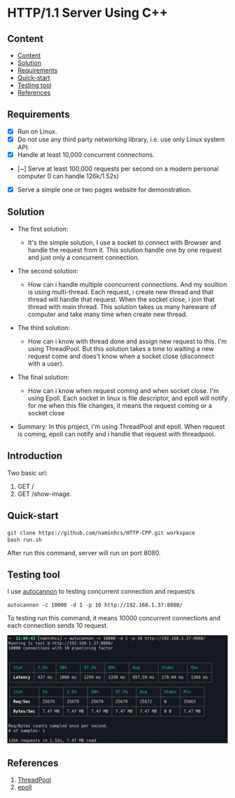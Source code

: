 # HTTP/1.1 Server Using C++

## Content

- [Content](#Content)
- [Solution](#Solution)
- [Requirements](#Requirements)
- [Quick-start](#quick-start)
- [Testing tool](#testing-toll)
- [References](#references)

## Requirements
- [x] Run on Linux.
- [x] Do not use any third party networking library, i.e. use only Linux system API.
- [x] Handle at least 10,000 concurrent connections.
- [~] Serve at least 100,000 requests per second on a modern personal computer (I can handle 126k/1.52s)
- [x] Serve a simple one or two pages website for demonstration.

## Solution
- The first solution:
    - It's the simple solution, I use a socket to connect with Browser and handle the request from it. This solution handle one by one request and just only a concurrent connection.
- The second solution: 
    - How can i handle multiple cooncurrent connections. And my soultion is using multi-thread. Each request, i create new thread and that thread will handle that request. When the socket close, i join that thread with main thread. This solution takes us many hareware of computer and take many time when create new thread.
- The third solution:
    - How can i know with thread done and assign new request to this. I'm using ThreadPool. But this solution takes a time to waiting a new request come and does't know when a socket close (disconnect with a user).
- The final solution:
    - How can i know when request coming and when socket close. I'm using Epoll. Each socket in linux is file descriptor, and epoll will notify for me when this file changes, it means the request coming or a socket close

- Summary: In this project, i'm using ThreadPool and epoll. When request is coming, epoll can notify and i handle that request with threadpool.

## Introduction
Two basic url:
1. GET /
2. GET /show-image.
## Quick-start

```
git clone https://github.com/naminhcs/HTTP-CPP.git workspace
bash run.sh
```
After run this command, server will run on port 8080.

## Testing tool
I use [autocannon](https://github.com/mcollina/autocannon?ref=thechiefio) to testing concurrent connection and request/s

```
autocannon -c 10000 -d 1 -p 10 http://192.168.1.37:8080/
```
To testing run this command, it means 10000 concurrent connections and each connection sends 10 request.

![test](test.png)
## References
1. [ThreadPool](https://github.com/progschj/ThreadPool)
2. [epoll](https://github.com/hnakamur/luajit-examples)

